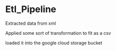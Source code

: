# Etl_Pipeline


Extracted data from xml

Applied some sort of transformation to fit as a csv

loaded it into the google cloud storage bucket

